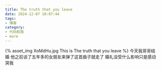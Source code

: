 ```yaml
---
title: The truth that you leave
date: 2024-12-07 10:07:44
tags:
- 博客
category:
- 代码和我
- more
---
```

{% asset_img XoMdHu.jpg This is The truth that you leave %}
今天我哥哥结婚  他之前谈了五年多的女朋友来弹了这首曲子就走了 婚礼没受什么影响只是感动哭我